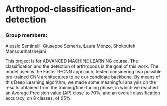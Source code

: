 # Arthropod-classification-and-detection

### Group members:

  Alessio Sentinelli, Giuseppe Semeria, Laura Monzo, Shokoufeh Mansourihafshejani

This project is for ADVANCED MACHINE LEARNING course.
The classification and the detection of arthropods is the goal of this work. The model used is the Faster R-CNN approach, tested considering two possible 
pre-trained CNN architectures to be our candidate backbone. By means of this Deep Learning algorithm, we made some meaningful analysis on the results obtained
from the training/fine-tuning phase, in which we reached an Average Precision value (AP) close to 70%, and an overall classification accuracy, on 8 classes, 
of 65%.


  

